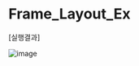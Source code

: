 # Frame_Layout_Ex

[실행결과]


![image](https://user-images.githubusercontent.com/66067273/178090358-7822dba9-87da-446b-8235-6ed0f0cac72b.png)

